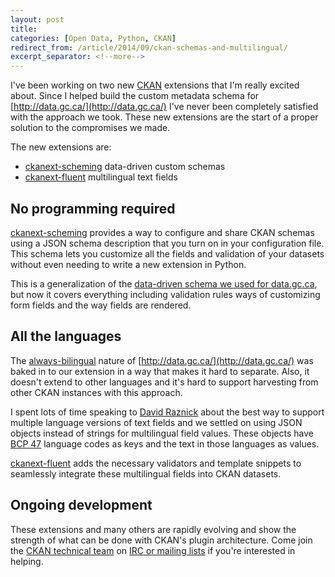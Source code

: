 ```yaml
---
layout: post
title: 
categories: [Open Data, Python, CKAN]
redirect_from: /article/2014/09/ckan-schemas-and-multilingual/
excerpt_separator: <!--more-->
---
```



I've been working on two new [CKAN](http://ckan.org/) extensions that I'm really excited about. Since I helped build the custom metadata schema for [http://data.gc.ca/](http://data.gc.ca/) I've never been completely satisfied with the approach we took. These new extensions are the start of a proper solution to the compromises we made.

The new extensions are:

*   [ckanext-scheming](https://github.com/open-data/ckanext-scheming/) data-driven custom schemas
*   [ckanext-fluent](https://github.com/open-data/ckanext-fluent/) multilingual text fields

<!--more-->

## No programming required

[ckanext-scheming](https://github.com/open-data/ckanext-scheming/) provides a way to configure and share CKAN schemas using a JSON schema description that you turn on in your configuration file. This schema lets you customize all the fields and validation of your datasets without even needing to write a new extension in Python.

This is a generalization of the [data-driven schema we used for data.gc.ca](https://github.com/open-data/ckanext-canada/blob/master/ckanext/canada/metadata_schema/schema.json), but now it covers everything including validation rules ways of customizing form fields and the way fields are rendered.

## All the languages

The [always-bilingual](https://github.com/ckan/ckan/wiki/Multilingual-Datasets,-the-Government-of-Canada-approach) nature of [http://data.gc.ca/](http://data.gc.ca/) was baked in to our extension in a way that makes it hard to separate. Also, it doesn't extend to other languages and it's hard to support harvesting from other CKAN instances with this approach.

I spent lots of time speaking to [David Raznick](https://github.com/kindly) about the best way to support multiple language versions of text fields and we settled on using JSON objects instead of strings for multilingual field values. These objects have [BCP 47](http://tools.ietf.org/html/bcp47) language codes as keys and the text in those languages as values.

[ckanext-fluent](https://github.com/open-data/ckanext-fluent/) adds the necessary validators and template snippets to seamlessly integrate these multilingual fields into CKAN datasets.

## Ongoing development

These extensions and many others are rapidly evolving and show the strength of what can be done with CKAN's plugin architecture. Come join the [CKAN technical team](http://ckan.org/about/technical-team/) on [IRC or mailing lists](http://ckan.org/contact/) if you're interested in helping.
